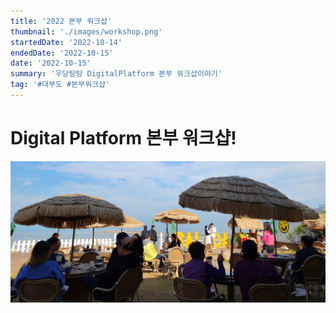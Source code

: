 ```yaml
---
title: '2022 본부 워크샵'
thumbnail: './images/workshop.png'
startedDate: '2022-10-14'
endedDate: '2022-10-15'
date: '2022-10-15'
summary: '우당탕탕 DigitalPlatform 본부 워크샵이야기'
tag: '#대부도 #본부워크샵'
---
```


# Digital Platform 본부 워크샵!

![Git Commit Message Example](images/workshop.png)
